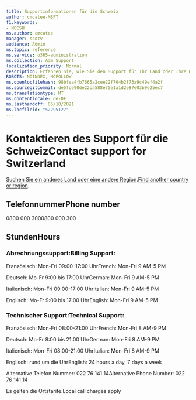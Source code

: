```yaml
---
title: Supportinformationen für die Schweiz
author: cmcatee-MSFT
f1.keywords:
- NOCSH
ms.author: cmcatee
manager: scotv
audience: Admin
ms.topic: reference
ms.service: o365-administration
ms.collection: Adm_Support
localization_priority: Normal
description: Erfahren Sie, wie Sie den Support für Ihr Land oder Ihre Region kontaktieren.
ROBOTS: NOINDEX, NOFOLLOW
ms.openlocfilehash: 98bfea4fb7665a2cee22f704b2f73a9c49ef4a2f
ms.sourcegitcommit: de5fce90de22ba588e75e1a1d2e87e03b9e25ec7
ms.translationtype: MT
ms.contentlocale: de-DE
ms.lasthandoff: 05/10/2021
ms.locfileid: "52295127"
---
```

# <a name="contact-support-for-switzerland"></a><span data-ttu-id="06edc-103">Kontaktieren des Support für die Schweiz</span><span class="sxs-lookup"><span data-stu-id="06edc-103">Contact support for Switzerland</span></span>

<span data-ttu-id="06edc-104">[Suchen Sie ein anderes Land oder eine andere Region](../../business-video/get-help-support.md).</span><span class="sxs-lookup"><span data-stu-id="06edc-104">[Find another country or region](../../business-video/get-help-support.md).</span></span>

## <a name="phone-number"></a><span data-ttu-id="06edc-105">Telefonnummer</span><span class="sxs-lookup"><span data-stu-id="06edc-105">Phone number</span></span>
<span data-ttu-id="06edc-106">0800 000 300</span><span class="sxs-lookup"><span data-stu-id="06edc-106">0800 000 300</span></span>

## <a name="hours"></a><span data-ttu-id="06edc-107">Stunden</span><span class="sxs-lookup"><span data-stu-id="06edc-107">Hours</span></span>
### <a name="billing-support"></a><span data-ttu-id="06edc-108">Abrechnungssupport:</span><span class="sxs-lookup"><span data-stu-id="06edc-108">Billing Support:</span></span>

<span data-ttu-id="06edc-109">Französisch: Mon-Fri 09:00-17:00 Uhr</span><span class="sxs-lookup"><span data-stu-id="06edc-109">French: Mon-Fri 9 AM-5 PM</span></span>

<span data-ttu-id="06edc-110">Deutsch: Mo-Fr 9:00 bis 17:00 Uhr</span><span class="sxs-lookup"><span data-stu-id="06edc-110">German: Mon-Fri 9 AM-5 PM</span></span>

<span data-ttu-id="06edc-111">Italienisch: Mon-Fri 09:00-17:00 Uhr</span><span class="sxs-lookup"><span data-stu-id="06edc-111">Italian: Mon-Fri 9 AM-5 PM</span></span>

<span data-ttu-id="06edc-112">Englisch: Mo-Fr 9:00 bis 17:00 Uhr</span><span class="sxs-lookup"><span data-stu-id="06edc-112">English: Mon-Fri 9 AM-5 PM</span></span>

### <a name="technical-support"></a><span data-ttu-id="06edc-113">Technischer Support:</span><span class="sxs-lookup"><span data-stu-id="06edc-113">Technical Support:</span></span>

<span data-ttu-id="06edc-114">Französisch: Mon-Fri 08:00-21:00 Uhr</span><span class="sxs-lookup"><span data-stu-id="06edc-114">French: Mon-Fri 8 AM-9 PM</span></span>

<span data-ttu-id="06edc-115">Deutsch: Mo-Fr 8:00 bis 21:00 Uhr</span><span class="sxs-lookup"><span data-stu-id="06edc-115">German: Mon-Fri 8 AM-9 PM</span></span>

<span data-ttu-id="06edc-116">Italienisch: Mon-Fri 08:00-21:00 Uhr</span><span class="sxs-lookup"><span data-stu-id="06edc-116">Italian: Mon-Fri 8 AM-9 PM</span></span>

<span data-ttu-id="06edc-117">Englisch: rund um die Uhr</span><span class="sxs-lookup"><span data-stu-id="06edc-117">English: 24 hours a day, 7 days a week</span></span>

<span data-ttu-id="06edc-118">Alternative Telefon Nummer: 022 76 141 14</span><span class="sxs-lookup"><span data-stu-id="06edc-118">Alternative Phone Number: 022 76 141 14</span></span>

<span data-ttu-id="06edc-119">Es gelten die Ortstarife.</span><span class="sxs-lookup"><span data-stu-id="06edc-119">Local call charges apply</span></span>
